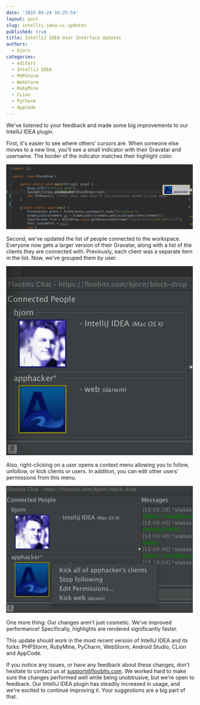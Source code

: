 ```yaml
---
date: '2015-03-24 16:25:54'
layout: post
slug: intellij-idea-ui-updates
published: true
title: IntelliJ IDEA User Interface Updates
authors:
  - bjorn
categories:
  - editors
  - IntelliJ IDEA
  - PHPStorm
  - WebStorm
  - RubyMine
  - CLion
  - PyCharm
  - AppCode
---
```


We've listened to your feedback and made some big improvements to our IntelliJ IDEA plugin.

First, it's easier to see where others' cursors are. When someone else moves to a new line, you'll see a small indicator with their Gravatar and username. The border of the indicator matches their highlight color.

<img src="/images/intellij/balloon.png" width="500" alt="User indicator"/>

Second, we've updated the list of people connected to the workspace. Everyone now gets a larger version of their Gravatar, along with a list of the clients they are connected with. Previously, each client was a separate item in the list. Now, we've grouped them by user.

<img src="/images/intellij/user_list.png" width="500" alt="User list"/>

Also, right-clicking on a user opens a context menu allowing you to follow, unfollow, or kick clients or users. In addition, you can edit other users' permissions from this menu.

<img src="/images/intellij/manage_users.png" width="500" alt="Manage users from the context menu."/>

One more thing: Our changes aren't just cosmetic. We've improved performance! Specifically, highlights are rendered significantly faster.

This update should work in the most recent version of IntelliJ IDEA and its forks: PHPStorm, RubyMine, PyCharm, WebStorm, Android Studio, CLion and AppCode.

If you notice any issues, or have any feedback about these changes, don't hesitate to contact us at support@floobits.com. We worked hard to make sure the changes performed well while being unobtrusive, but we're open to feedback. Our IntelliJ IDEA plugin has steadily increased in usage, and we're excited to continue improving it. Your suggestions are a big part of that.
